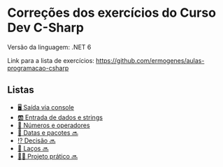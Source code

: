 # Correções dos exercícios do Curso Dev C-Sharp

Versão da linguagem: .NET 6

Link para a lista de exercícios: <https://github.com/ermogenes/aulas-programacao-csharp>

## Listas

- [🖥️ Saída via console](01-saida-via-console)
- [🆎 Entrada de dados e strings](02-entrada-de-dados-e-strings)
- [🔢 Números e operadores](03-numeros-operadores)
- [🎁 Datas e pacotes 🔜](https://github.com/diegoneri/correcoes-dev-cs-net6#listas)
- [⁉️ Decisão 🔜](https://github.com/diegoneri/correcoes-dev-cs-net6#listas)
- [🎀 Laços 🔜](https://github.com/diegoneri/correcoes-dev-cs-net6#listas)
- [👨‍🎓 Projeto prático 🔜](https://github.com/diegoneri/correcoes-dev-cs-net6#listas)
